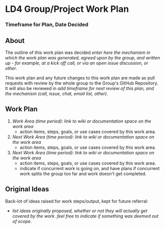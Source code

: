 # LD4 Group/Project Work Plan
### Timeframe for Plan, Date Decided

## About

The outline of this work plan was decided *enter here the mechanism in which the work plan was generated, agreed upon by the group, and written up - for example, at a kick off call, or via an open issue discussion, or other*.

This work plan and any future changes to this work plan are made as pull requests with review by the whole group to the Group's GitHub Repository. It will also be reviewed in *add timeframe for next review of this plan, and the mechanism (call, issue, chat, email list, other)*.

## Work Plan

1. *Work Area (time period): link to wiki or documentation space on the work area*
    - action items, steps, goals, or use cases covered by this work area.
2. *Next Work Area (time period): link to wiki or documentation space on the work area*
    - action items, steps, goals, or use cases covered by this work area.
3. *Next Work Area (time period): link to wiki or documentation space on the work area*
    - action items, steps, goals, or use cases covered by this work area.
    - indicate if concurrent work is going on, and have plans if concurrent work splits the group too far and work doesn't get completed.

## Original Ideas

Back-lot of ideas raised for work steps/output, kept for future referral:

- *list ideas originally proposed, whether or not they will actually get covered by the work. feel free to indicate if something was deemed out of scope.*
